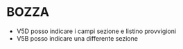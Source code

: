 # BOZZA

- V5D posso indicare i campi sezione e listino provvigioni
- V5B posso indicare una differente sezione

